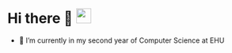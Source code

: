 <h1> Hi there 👋 <img src="https://gifdb.com/images/file/pixel-pepe-frog-dancing-gv1r96z13gczu1r2.gif" width="30" height="30"/> </h1>


- 🔭 I’m currently in my second year of Computer Science at EHU 
